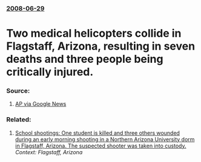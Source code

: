 ### [2008-06-29](/news/2008/06/29/index.md)

#  Two medical helicopters collide in Flagstaff, Arizona, resulting in seven deaths and three people being critically injured. 




### Source:

1. [AP via Google News](http://ap.google.com/article/ALeqM5g6HZJXqz62cEtqvtmre1oRCneshgD91K2PCO2)

### Related:

1. [School shootings: One student is killed and three others wounded during an early morning shooting in a Northern Arizona University dorm in Flagstaff, Arizona. The suspected shooter was taken into custody. ](/news/2015/10/9/school-shootings-one-student-is-killed-and-three-others-wounded-during-an-early-morning-shooting-in-a-northern-arizona-university-dorm-in-f.md) _Context: Flagstaff, Arizona_

